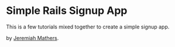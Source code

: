 # Simple Rails Signup App

This is a few tutorials mixed together to create a simple signup app.

by [Jeremiah Mathers](http://mydreamz.tv).